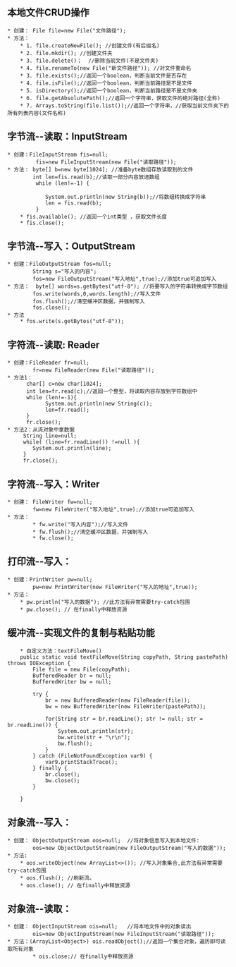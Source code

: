 ## 本地文件CRUD操作
	* 创建： File file=new File("文件路径");
	* 方法：
		* 1. file.createNewFile(); //创建文件(有后缀名)
		* 2. file.mkdir(); //创建文件夹
		* 3. file.delete()；  //删除当前文件(不是文件夹)
		* 4. file.renameTo(new File("新文件路径")); //对文件重命名
		* 3. file.exists();//返回一个boolean，判断当前文件是否存在
		* 4. file.isFile();//返回一个boolean，判断当前路径是不是文件
		* 5. isDirectory();//返回一个boolean，判断当前路径是不是文件夹
		* 6. file.getAbsolutePath();//返回一个字符串，获取文件的绝对路径(全称)
		* 7. Arrays.toString(file.list());//返回一个字符串，//获取当前文件夹下的所有列表内容(文件名称)

## 字节流--读取：InputStream
	* 创建：FileInputStream fis=null;
			 fis=new FileInputStream(new File("读取路径"));
	* 方法： byte[] b=new byte[1024]; //准备byte数组存放读取到的文件
    	 	int len=fis.read(b);//读取一部分内容放进数组
			 while (len!=-1) {
	             
	            System.out.println(new String(b));//将数组转换成字符串
	            len = fis.read(b);
			 }
		* fis.available(); //返回一个int类型 ，获取文件长度
		* fis.close();
## 字节流--写入：OutputStream
	* 创建：FileOutputStream fos=null;
			String s="写入的内容";
			fos=new FileOutputStream("写入地址",true);//添加true可追加写入
	* 方法：  byte[] words=s.getBytes("utf-8"); //将要写入的字符串转换成字节数组
            fos.write(words,0,words.length);//写入文件
            fos.flush();//清空缓冲区数据，并强制写入
			fos.close();
	* 方法 
		* fos.write(s.getBytes("utf-8"));

## 字符流--读取: Reader
	* 创建：FileReader fr=null;
			fr=new FileReader(new File("读取路径"));
	* 方法1：
		  char[] c=new char[1024];
		  int len=fr.read(c);//返回一个整型，将读取内容存放到字符数组中
		  while (len!=-1){
                System.out.println(new String(c));
				len=fr.read();
		  }	
		  fr.close();
	* 方法2：从流对象中拿数据
		 String line=null;
		 while( (line=fr.readLine()) !=null ){
		 	System.out.println(line);
		 }
		 fr.close();
## 字符流--写入：Writer
	* 创建： FileWriter fw=null;
			fw=new FileWriter("写入地址",true);//添加true可追加写入
	* 方法：
			* fw.write("写入内容");//写入文件
	        * fw.flush();//清空缓冲区数据，并强制写入
	        * fw.close();









## 打印流--写入：
	* 创建：PrintWriter pw=null;
			pw=new PrintWriter(new FileWriter("写入的地址",true));
	* 方法：
		* pw.println("写入的数据"); //此方法有异常需要try-catch包围
		* pw.close(); // 在finally中释放资源

## 缓冲流--实现文件的复制与粘贴功能
		* 自定义方法：textFileMove()
		public static void textFileMove(String copyPath, String pastePath) throws IOException {
	        File file = new File(copyPath);
	        BufferedReader br = null;
	        BufferedWriter bw = null;
	
	        try {
	            br = new BufferedReader(new FileReader(file));
	            bw = new BufferedWriter(new FileWriter(pastePath));
	
	            for(String str = br.readLine(); str != null; str = br.readLine()) {
	                System.out.println(str);
	                bw.write(str + "\r\n");
	                bw.flush();
	            }
	        } catch (FileNotFoundException var9) {
	            var9.printStackTrace();
	        } finally {
	            br.close();
	            bw.close();
	        }

    	}

## 对象流--写入：
	* 创建： ObjectOutputStream oos=null;  //将对象信息写入到本地文件:
			oos=new ObjectOutputStream(new FileOutputStream("写入的数据"));
	* 方法:	
		* oos.writeObject(new ArrayList<>()); //写入对象集合,此方法有异常需要try-catch包围
		* oos.flush(); //刷新流。
		* oos.close(); // 在finally中释放资源

## 对象流--读取：
	* 创建： ObjectInputStream ois=null;   //将本地文件中的对象读出
			ois=new ObjectInputStream(new FileInputStream("读取路径"));
	* 方法：(ArrayList<Object>) ois.readObject();//返回一个集合对象，遍历即可读取所有对象
			* ois.close:// 在finally中释放资源